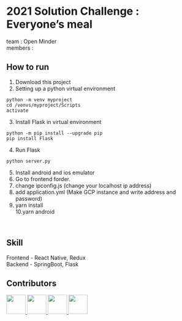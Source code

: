 # 2021 Solution Challenge :  Everyone’s meal
team : Open Minder
<br>
members : 
<br>

## How to run
1. Download this project
2. Setting up a python virtual environment
```
python -m venv myproject
cd /venvs/myproject/Scripts
activate
```
3. Install Flask in virtual environment
```
python -m pip install --upgrade pip
pip install Flask
```
4. Run Flask
```
python server.py
``` 
5. Install android and ios emulator <br>
6. Go to frontend forder.<br>
7. change ipconfig.js (change your localhost ip address)<br>
8. add application.yml (Make GCP instance and write address and password)<br>
9. yarn install<br>
10.yarn android
<br>

## Skill
Frontend - React Native, Redux<br>
Backend - SpringBoot, Flask
<br>

## Contributors
<div>
<a href="https://github.com/hrxorxm">
  <img src="https://github.com/hrxorxm.png" width="50" height="50" >
</a>
    <a href="https://github.com/hyeju1123">
  <img src="https://github.com/hyeju1123.png" width="50" height="50" >
</a>
    <a href="https://github.com/minn12">
  <img src="https://github.com/minn12.png" width="50" height="50" >
</a>
    <a href="https://github.com/juyonLee00">
  <img src="https://github.com/juyonLee00.png" width="50" height="50" >
</a>

